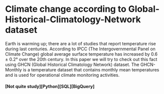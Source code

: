 # Climate change according to Global-Historical-Climatology-Network dataset
Earth is warming up; there are a lot of studies that report temperature rise during last centuries. According to IPCC (The Intergovernmental Panel on Climate Change) global average surface temperature has increased by 0.6 ± 0.2° over the 20th century. In this paper we will try to check out this fact using GHCN (Global Historical Climatology Network) dataset. The GHCN-Monthly is a temperature dataset that contains monthly mean temperatures and is used for operational climate monitoring activities.

#### [Not quite study][Python][SQL][BigQuery]
